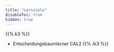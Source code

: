 ```yaml
---
title: "Lernziele"
disableToc: true
hidden: true
---
```



{{% k3 %}}
*   Entscheidungsbaumlerner CAL2
{{% /k3 %}}

